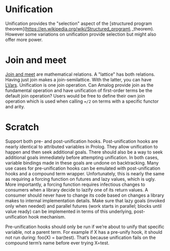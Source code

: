 # Unification

Unification provides the "selection" aspect of the [structured program theorem](https://en.wikipedia.org/wiki/Structured_program\
_theorem).  However some variations on unification provide selection but might also offer more power.

# Join and meet

[Join and meet](https://en.wikipedia.org/wiki/Join_and_meet) are mathematical relations.  A "lattice" has both relations.  Having just join makes a join-semilattice.  With the latter, you can have [LVars](http://composition.al/blog/2013/09/22/some-example-mvar-ivar-and-lvar-programs-in-haskell/).  Unification is one join operation.  Can Amalog provide join as the fundamental operation and have unification of first-order terms be the default join operation?  Users would be free to define their own join operation which is used when calling `=/2` on terms with a specific functor and arity.

# Scratch

Support both pre- and post-unification hooks.  Post-unification hooks are nearly identical to attributed variables in Prolog.  They allow unification to happen and then seek additional goals.  There should also be a way to seek additional goals immediately before attempting unification.  In both cases, variable bindings made in these goals are undone on backtracking.  Many use cases for pre-unification hooks can be emulated with post-unification hooks and a compound term wrapper.  Unfortunately, this is nearly the same as requiring a forcing function on futures and lazy values, which is ugly.  More importantly, a forcing function requires infectious changes to consumers when a library decide to lazify one of its return values.  A consumer should never have to change its code based on changes a library makes to internal implementation details.  Make sure that lazy goals (invoked only when needed) and parallel futures (work starts in parallel; blocks until value ready) can be implemented in terms of this underlying, post-unification hook mechanism.

Pre-unification hooks should only be run if we’re about to unify that specific variable, not a parent term.  For example if X has a pre-unify hook, it should not run during: foo(X) = bar(test).  That’s because unification fails on the compound term’s name before ever trying X=test.

